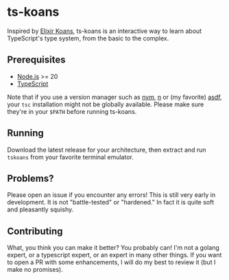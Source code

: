 # ts-koans

Inspired by [Elixir Koans](https://github.com/elixirkoans/elixir-koans), ts-koans is an interactive way to learn about TypeScript's type system, from the basic to the complex. 

## Prerequisites

 - [Node.js](https://nodejs.org/en/download/) >= 20
 - [TypeScript](https://www.typescriptlang.org/docs/handbook/typescript-tooling-in-5-minutes.html)

Note that if you use a version manager such as [nvm](https://github.com/nvm-sh/nvm), [n](https://github.com/tj/n) or (my favorite) [asdf](https://asdf-vm.com/), your `tsc` installation might not be globally available. Please make sure they're in your `$PATH` before running ts-koans.

## Running

Download the latest release for your architecture, then extract and run `tskoans` from your favorite terminal emulator.

## Problems?

Please open an issue if you encounter any errors! This is still very early in development. It is not "battle-tested" or "hardened." In fact it is quite soft and pleasantly squishy.

## Contributing

What, you think you can make it better? You probably can! I'm not a golang expert, or a typescript expert, or an expert in many other things. If you want to open a PR with some enhancements, I will do my best to review it (but I make no promises).